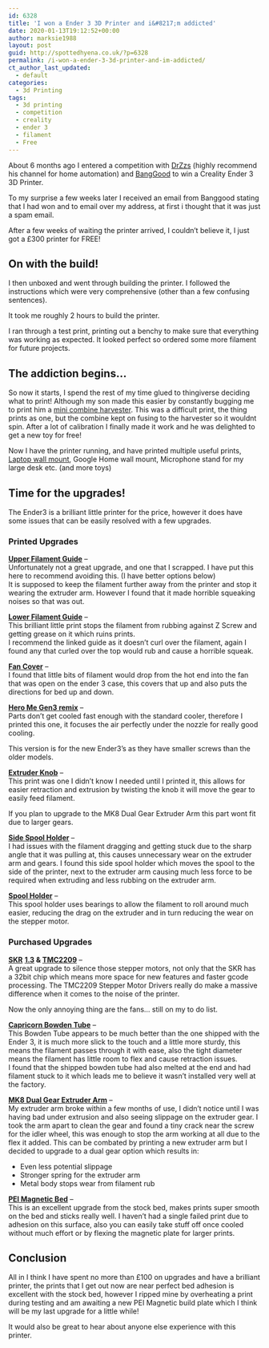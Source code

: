 ```yaml
---
id: 6328
title: 'I won a Ender 3 3D Printer and i&#8217;m addicted'
date: 2020-01-13T19:12:52+00:00
author: marksie1988
layout: post
guid: http://spottedhyena.co.uk/?p=6328
permalink: /i-won-a-ender-3-3d-printer-and-im-addicted/
ct_author_last_updated:
  - default
categories:
  - 3d Printing
tags:
  - 3d printing
  - competition
  - creality
  - ender 3
  - filament
  - Free
---
```

About 6 months ago I entered a competition with [DrZzs](https://www.youtube.com/drzzs) (highly recommend his channel for home automation) and [BangGood](https://www.banggood.com/) to win a Creality Ender 3 3D Printer. 

To my surprise a few weeks later I received an email from Banggood stating that I had won and to email over my address, at first i thought that it was just a spam email. 

After a few weeks of waiting the printer arrived, I couldn&#8217;t believe it, I just got a £300 printer for FREE! 

## On with the build! 

I then unboxed and went through building the printer. I followed the instructions which were very comprehensive (other than a few confusing sentences). 

It took me roughly 2 hours to build the printer. 

I ran through a test print, printing out a benchy to make sure that everything was working as expected. It looked perfect so ordered some more filament for future projects.

## The addiction begins&#8230;

So now it starts, I spend the rest of my time glued to thingiverse deciding what to print! Although my son made this easier by constantly bugging me to print him a [mini combine harvester](https://www.thingiverse.com/make:670192). This was a difficult print, the thing prints as one, but the combine kept on fusing to the harvester so it wouldnt spin. After a lot of calibration I finally made it work and he was delighted to get a new toy for free! 

Now I have the printer running, and have printed multiple useful prints, [Laptop wall mount](https://www.thingiverse.com/thing:2334648), Google Home wall mount, Microphone stand for my large desk etc. (and more toys) 

## Time for the upgrades!

The Ender3 is a brilliant little printer for the price, however it does have some issues that can be easily resolved with a few upgrades.

### Printed Upgrades

[**Upper Filament Guide**](https://www.thingiverse.com/thing:2917932) &#8211;  
Unfortunately not a great upgrade, and one that I scrapped. I have put this here to recommend avoiding this. (I have better options below)  
It is supposed to keep the filament further away from the printer and stop it wearing the extruder arm. However I found that it made horrible squeaking noises so that was out. 

[**Lower Fila**](https://www.thingiverse.com/thing:2896612)**[ment Guide](https://www.thingiverse.com/thing:2896612)** &#8211;  
This brilliant little print stops the filament from rubbing against Z Screw and getting grease on it which ruins prints.  
I recommend the linked guide as it doesn&#8217;t curl over the filament, again I found any that curled over the top would rub and cause a horrible squeak. 

**[Fan Cover](https://www.thingiverse.com/thing:3155772)** &#8211;  
I found that little bits of filament would drop from the hot end into the fan that was open on the ender 3 case, this covers that up and also puts the directions for bed up and down. 

[**Hero Me Gen3 remix**](https://www.thingiverse.com/thing:3991855) &#8211;  
Parts don&#8217;t get cooled fast enough with the standard cooler, therefore I printed this one, it focuses the air perfectly under the nozzle for really good cooling. 

This version is for the new Ender3&#8217;s as they have smaller screws than the older models.

**[Extruder Knob](https://www.thingiverse.com/thing:3109769)** &#8211;  
This print was one I didn&#8217;t know I needed until I printed it, this allows for easier retraction and extrusion by twisting the knob it will move the gear to easily feed filament. 

If you plan to upgrade to the MK8 Dual Gear Extruder Arm this part wont fit due to larger gears. 

**[Side Spool Holder](https://www.thingiverse.com/thing:3515835)** &#8211;  
I had issues with the filament dragging and getting stuck due to the sharp angle that it was pulling at, this causes unnecessary wear on the extruder arm and gears. I found this side spool holder which moves the spool to the side of the printer, next to the extruder arm causing much less force to be required when extruding and less rubbing on the extruder arm. 

[**Spool Holder**](https://www.thingiverse.com/thing:3020026) &#8211;  
This spool holder uses bearings to allow the filament to roll around much easier, reducing the drag on the extruder and in turn reducing the wear on the stepper motor. 

### Purchased Upgrades

[**SKR**](https://www.aliexpress.com/item/32980032591.html?spm=a2g0s.9042311.0.0.136b4c4dNnV0Jh) **[1.3](https://www.aliexpress.com/item/32980032591.html?spm=a2g0s.9042311.0.0.136b4c4dNnV0Jh) & [TMC2209](https://www.aliexpress.com/item/33062251702.html?spm=a2g0s.9042311.0.0.136b4c4dNnV0Jh)** &#8211;  
A great upgrade to silence those stepper motors, not only that the SKR has a 32bit chip which means more space for new features and faster gcode processing. The TMC2209 Stepper Motor Drivers really do make a massive difference when it comes to the noise of the printer. 

Now the only annoying thing are the fans&#8230; still on my to do list.

**[Capricorn Bowden Tube](https://www.aliexpress.com/item/32890419752.html?spm=a2g0s.9042311.0.0.136b4c4dNnV0Jh)** &#8211;  
This Bowden Tube appears to be much better than the one shipped with the Ender 3, it is much more slick to the touch and a little more sturdy, this means the filament passes through it with ease, also the tight diameter means the filament has little room to flex and cause retraction issues.  
I found that the shipped bowden tube had also melted at the end and had filament stuck to it which leads me to believe it wasn&#8217;t installed very well at the factory. 

[**MK8 Dual Gear Extruder Arm**](https://www.aliexpress.com/item/33041468821.html?spm=a2g0s.9042311.0.0.136b4c4dNnV0Jh) &#8211;  
My extruder arm broke within a few months of use, I didn&#8217;t notice until I was having bad under extrusion and also seeing slippage on the extruder gear. I took the arm apart to clean the gear and found a tiny crack near the screw for the idler wheel, this was enough to stop the arm working at all due to the flex it added. This can be combated by printing a new extruder arm but I decided to upgrade to a dual gear option which results in:  
* Even less potential slippage  
* Stronger spring for the extruder arm  
* Metal body stops wear from filament rub

**[PEI Magnetic Bed](https://www.creality3dofficial.com/collections/cmagnet-tempered-glass/products/pei-magnetic-flexible)** &#8211;  
This is an excellent upgrade from the stock bed, makes prints super smooth on the bed and sticks really well. I haven&#8217;t had a single failed print due to adhesion on this surface, also you can easily take stuff off once cooled without much effort or by flexing the magnetic plate for larger prints.

## Conclusion

All in I think I have spent no more than £100 on upgrades and have a brilliant printer, the prints that I get out now are near perfect bed adhesion is excellent with the stock bed, however I ripped mine by overheating a print during testing and am awaiting a new PEI Magnetic build plate which I think will be my last upgrade for a little while! 

It would also be great to hear about anyone else experience with this printer.